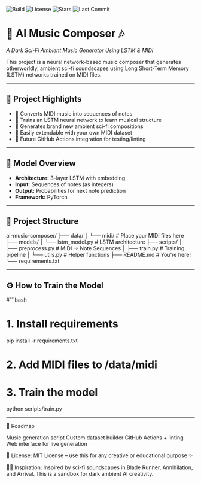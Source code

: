![Build](https://github.com/absolute-antwaun/ai-music-composer/actions/workflows/python-app.yml/badge.svg)
![License](https://img.shields.io/github/license/absolute-antwaun/ai-music-composer)
![Stars](https://img.shields.io/github/stars/absolute-antwaun/ai-music-composer?style=social)
![Last Commit](https://img.shields.io/github/last-commit/absolute-antwaun/ai-music-composer)

# 🎼 AI Music Composer 🎶
*A Dark Sci-Fi Ambient Music Generator Using LSTM & MIDI*

This project is a neural network-based music composer that generates otherworldly, ambient sci-fi soundscapes using Long Short-Term Memory (LSTM) networks trained on MIDI files.

---

## 🚀 Project Highlights

- 🎹 Converts MIDI music into sequences of notes
- 🧠 Trains an LSTM neural network to learn musical structure
- 🎼 Generates brand new ambient sci-fi compositions
- 🧰 Easily extendable with your own MIDI dataset
- 🧪 Future GitHub Actions integration for testing/linting

---

## 🧠 Model Overview

- **Architecture:** 3-layer LSTM with embedding
- **Input:** Sequences of notes (as integers)
- **Output:** Probabilities for next note prediction
- **Framework:** PyTorch

---

## 📂 Project Structure

ai-music-composer/
├── data/
│ └── midi/ # Place your MIDI files here
├── models/
│ └── lstm_model.py # LSTM architecture
├── scripts/
│ ├── preprocess.py # MIDI → Note Sequences
│ ├── train.py # Training pipeline
│ └── utils.py # Helper functions
├── README.md # You're here!
└── requirements.txt

---

## ⚙️ How to Train the Model

#```bash
# 1. Install requirements
pip install -r requirements.txt

# 2. Add MIDI files to /data/midi

# 3. Train the model
python scripts/train.py

---

🔮 Roadmap

Music generation script
Custom dataset builder
GitHub Actions + linting
Web interface for live generation

📜 License: MIT License – use this for any creative or educational purpose ✨

🧙‍♂️ Inspiration: Inspired by sci-fi soundscapes in Blade Runner, Annihilation, and Arrival. This is a sandbox for dark ambient AI creativity.


